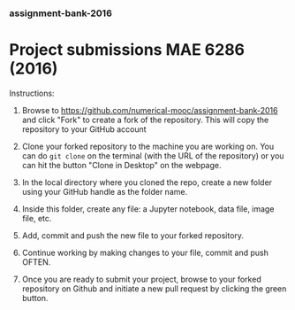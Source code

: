 ### assignment-bank-2016

# Project submissions MAE 6286 (2016)
Instructions:

1. Browse to https://github.com/numerical-mooc/assignment-bank-2016 and click "Fork" to create a fork of the repository. 
This will copy the repository to your GitHub account

2. Clone your forked repository to the machine you are working on. You can do `git clone` on the terminal (with the URL of the repository) or you can hit the button "Clone in Desktop" on the webpage.

3. In the local directory where you cloned the repo, create a new folder using your GitHub handle as the folder name.

4. Inside this folder, create any file: a Jupyter notebook, data file, image file, etc.

5. Add, commit and push the new file to your forked repository.

6. Continue working by making changes to your file, commit and push OFTEN.

7. Once you are ready to submit your project, browse to your forked repository on Github and initiate a new pull request by clicking the green button.
